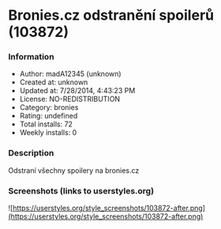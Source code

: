 # Bronies.cz odstranění spoilerů (103872)

### Information
- Author: madA12345 (unknown)
- Created at: unknown
- Updated at: 7/28/2014, 4:43:23 PM
- License: NO-REDISTRIBUTION
- Category: bronies
- Rating: undefined
- Total installs: 72
- Weekly installs: 0


### Description
Odstraní všechny spoilery na bronies.cz


### Screenshots (links to userstyles.org)
![https://userstyles.org/style_screenshots/103872-after.png](https://userstyles.org/style_screenshots/103872-after.png)


